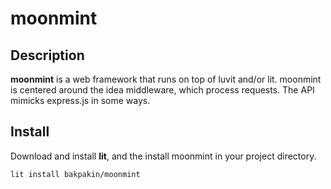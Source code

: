# moonmint

## Description
__moonmint__ is a web framework that runs on top of luvit and/or lit. moonmint is centered around the idea middleware, which process requests. The API
mimicks express.js in some ways.

## Install
Download and install __lit__, and the install moonmint in your project directory.
```
lit install bakpakin/moonmint
```
